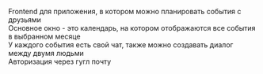 Frontend для приложения, в котором можно планировать события с друзьями  
Основное окно - это календарь, на котором отображаются все события в выбранном месяце  
У каждого события есть свой чат, также можно создавать диалог между двумя людьми  
Авторизация через гугл почту
